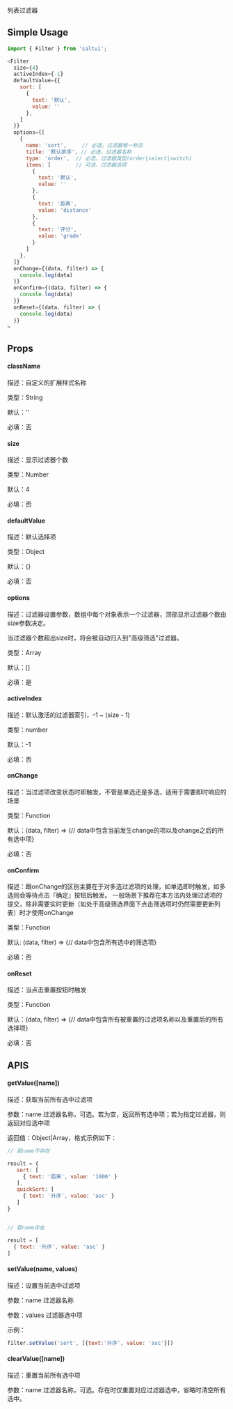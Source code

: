 

列表过滤器

## Simple Usage

```js
import { Filter } from 'saltui';

<Filter
  size={4}
  activeIndex={-1}
  defaultValue={{
    sort: [
      {
        text: '默认',
        value: ''
      },
    ]
  }}
  options={[
    {
      name: 'sort',     // 必选，过滤器唯一标志
      title: '默认排序', // 必选，过滤器名称
      type: 'order',  // 必选，过滤器类型(order|select|switch)
      items: [        // 可选，过滤器选项
        {
          text: '默认',
          value: ''
        },
        {
          text: '距离',
          value: 'distance'
        },
        {
          text: '评分',
          value: 'grade'
        }
      ]
    },
  ]}
  onChange={(data, filter) => {
    console.log(data)
  }}
  onConfirm={(data, filter) => {
    console.log(data)
  }}
  onReset={(data, filter) => {
    console.log(data)
  }}
>
```

## Props

#### className

描述：自定义的扩展样式名称

类型：String

默认：''

必填：否


#### size

描述：显示过滤器个数

类型：Number

默认：4

必填：否


#### defaultValue

描述：默认选择项

类型：Object

默认：{}

必填：否


#### options

描述：过滤器设置参数，数组中每个对象表示一个过滤器，顶部显示过滤器个数由size参数决定。

当过滤器个数超出size时，将会被自动归入到"高级筛选"过滤器。

类型：Array

默认：[]

必填：是


#### activeIndex

描述：默认激活的过滤器索引，-1 ~ (size - 1)

类型：number

默认：-1

必填：否


#### onChange

描述：当过滤项改变状态时即触发，不管是单选还是多选，适用于需要即时响应的场景

类型：Function

默认：(data, filter) => {// data中包含当前发生change的项以及change之后的所有选中项}

必填：否

#### onConfirm

描述：跟onChange的区别主要在于对多选过滤项的处理，如单选即时触发，如多选则会等待点击『确定』按钮后触发。
一般场景下推荐在本方法内处理过滤项的提交，除非需要实时更新（如处于高级筛选界面下点击筛选项时仍然需要更新列表）时才使用onChange

类型：Function

默认: (data, filter) => {// data中包含所有选中的筛选项}

必填：否

#### onReset

描述：当点击重置按钮时触发

类型：Function

默认：(data, filter) => {// data中包含所有被重置的过滤项名称以及重置后的所有选择项}

必填：否

## APIS

#### getValue([name])

描述：获取当前所有选中过滤项

参数：name 过滤器名称，可选。若为空，返回所有选中项；若为指定过滤器，则返回对应选中项

返回值：Object|Array，格式示例如下：

```javascript
// 若name不存在

result = {
   sort: [
     { text: '距离', value: '1000' }
   ],
   quickSort: [
     { text: '升序', value: 'asc' }
   ]
}


// 若name存在

result = [
  { text: '升序', value: 'asc' }
]
```

#### setValue(name, values)

描述：设置当前选中过滤项

参数：name 过滤器名称

参数：values 过滤器选中项

示例：
```javascript
filter.setValue('sort', [{text:'升序', value: 'asc'}])
```


#### clearValue([name])

描述：重置当前所有选中项

参数：name 过滤器名称，可选。存在时仅重置对应过滤器选中，省略时清空所有选中。

